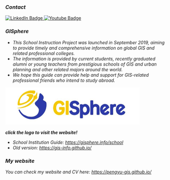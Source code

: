 ### *Contact*
<a href="https://www.linkedin.com/in/pengyu-chen-a07973181/">
  <img src="https://img.shields.io/badge/LinkedIn-blue?style=for-the-badge&logo=linkedin&logoColor=yellow" alt="LinkedIn Badge"/>
</a>
<a href="andyphilharmonic@gmail.com">
  <img src="https://img.shields.io/badge/Gmail-yellow?style=for-the-badge&logo=gmail&logoColor=blue" alt="Youtube Badge"/>
</a>

### *GISphere*

- *This School Instruction Project was launched in September 2019, aiming to provide timely and comprehensive information on global GIS and related professional colleges.*
- *The information is provided by current students, recently graduated alumni or young teachers from prestigious schools of GIS and urban planning and other related majors around the world.*
- *We hope this guide can provide help and support for GIS-related professional friends who intend to study abroad.*

<a href="https://gisphere.info/">
  <div align="left">
  <img src=gisinfo.png alt="drawing" width="423">
</a><br>

***click the logo to visit the website!***

- *School Institution Guide: https://gisphere.info/school*
- *Old version: https://gis-info.github.io/*


### *My website*

*You can check my website and CV here:*  *https://pengyu-gis.github.io/*
